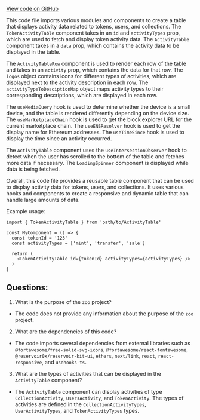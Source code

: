 [View code on GitHub](zoo-labs/zoo/blob/master/app/components/token/ActivityTable.tsx)

This code file imports various modules and components to create a table that displays activity data related to tokens, users, and collections. The `TokenActivityTable` component takes in an `id` and `activityTypes` prop, which are used to fetch and display token activity data. The `ActivityTable` component takes in a `data` prop, which contains the activity data to be displayed in the table. 

The `ActivityTableRow` component is used to render each row of the table and takes in an `activity` prop, which contains the data for that row. The `logos` object contains icons for different types of activities, which are displayed next to the activity description in each row. The `activityTypeToDesciptionMap` object maps activity types to their corresponding descriptions, which are displayed in each row. 

The `useMediaQuery` hook is used to determine whether the device is a small device, and the table is rendered differently depending on the device size. The `useMarketplaceChain` hook is used to get the block explorer URL for the current marketplace chain. The `useENSResolver` hook is used to get the display name for Ethereum addresses. The `useTimeSince` hook is used to display the time since an activity occurred. 

The `ActivityTable` component uses the `useIntersectionObserver` hook to detect when the user has scrolled to the bottom of the table and fetches more data if necessary. The `LoadingSpinner` component is displayed while data is being fetched. 

Overall, this code file provides a reusable table component that can be used to display activity data for tokens, users, and collections. It uses various hooks and components to create a responsive and dynamic table that can handle large amounts of data. 

Example usage:

```
import { TokenActivityTable } from 'path/to/ActivityTable'

const MyComponent = () => {
  const tokenId = '123'
  const activityTypes = ['mint', 'transfer', 'sale']
  
  return (
    <TokenActivityTable id={tokenId} activityTypes={activityTypes} />
  )
}
```
## Questions: 
 1. What is the purpose of the `zoo` project?
- The code does not provide any information about the purpose of the `zoo` project. 

2. What are the dependencies of this code?
- The code imports several dependencies from external libraries such as `@fortawesome/free-solid-svg-icons`, `@fortawesome/react-fontawesome`, `@reservoir0x/reservoir-kit-ui`, `ethers`, `next/link`, `react`, `react-responsive`, and `usehooks-ts`.

3. What are the types of activities that can be displayed in the `ActivityTable` component?
- The `ActivityTable` component can display activities of type `CollectionActivity`, `UsersActivity`, and `TokenActivity`. The types of activities are defined in the `CollectionActivityTypes`, `UserActivityTypes`, and `TokenActivityTypes` types.